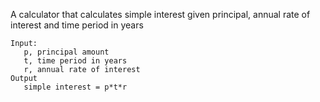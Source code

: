 A calculator that calculates simple interest given principal, annual rate of interest and time period in years

```
Input:
   p, principal amount
   t, time period in years
   r, annual rate of interest
Output
   simple interest = p*t*r
```
